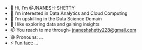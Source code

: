 - 👋 Hi, I’m @JNANESH-SHETTY
- 👀 I’m interested in Data Analytics and Cloud Computing
- 🌱 I’m upskilling in the Data Science Domain
- 💞️ I like exploring data and gaining insights
- 📫 You reach to me through- jnaneshshetty228@gmail.com
- 😄 Pronouns: ...
- ⚡ Fun fact: ...

<!---
JNANESH-SHETTY/JNANESH-SHETTY is a ✨ special ✨ repository because its `README.md` (this file) appears on your GitHub profile.
You can click the Preview link to take a look at your changes.
--->
